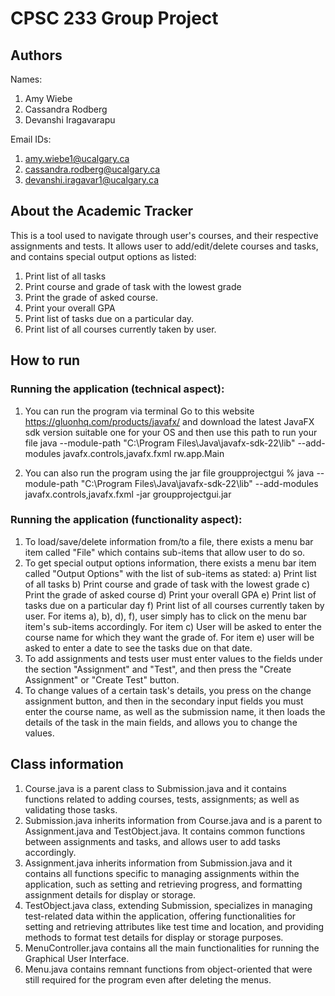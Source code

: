 # CPSC 233 Group Project 

## Authors

Names: 
1) Amy Wiebe 
2) Cassandra Rodberg 
3) Devanshi Iragavarapu

Email IDs: 
1) amy.wiebe1@ucalgary.ca
2) cassandra.rodberg@ucalgary.ca
3) devanshi.iragavar1@ucalgary.ca

## About the Academic Tracker
This is a tool used to navigate through user's courses, and their respective assignments and tests. It allows user
to add/edit/delete courses and tasks, and contains special output options as listed: 
1) Print list of all tasks
2) Print course and grade of task with the lowest grade 
3) Print the grade of asked course.
4) Print your overall GPA
5) Print list of tasks due on a particular day.
6) Print list of all courses currently taken by user.

## How to run

### Running the application (technical aspect):

1) You can run the program via terminal
   Go to this website https://gluonhq.com/products/javafx/ and download the latest JavaFX sdk version suitable one for your OS
   and then use this path to run your file java --module-path "C:\Program Files\Java\javafx-sdk-22\lib" --add-modules javafx.controls,javafx.fxml rw.app.Main

2) You can also run the program using the jar file
   groupprojectgui % java --module-path "C:\Program Files\Java\javafx-sdk-22\lib" --add-modules javafx.controls,javafx.fxml -jar groupprojectgui.jar


### Running the application (functionality aspect):
1) To load/save/delete information from/to a file, there exists a menu bar item called "File" which contains sub-items that allow
user to do so.
2) To get special output options information, there exists a menu bar item called "Output Options" with the list of sub-items as stated:
   a) Print list of all tasks b) Print course and grade of task with the lowest grade c) Print the grade of asked course 
   d) Print your overall GPA e) Print list of tasks due on a particular day f) Print list of all courses currently taken by user.
For items a), b), d), f), user simply has to click on the menu bar item's sub-items accordingly. For item c) User will be asked to
 enter the course name for which they want the grade of. For item e) user will be asked to enter a date to see the tasks due on that date.
3) To add assignments and tests user must enter values to the fields under the section "Assignment" and "Test", and then press the
"Create Assignment" or "Create Test" button. 
4) To change values of a certain task's details, you press on the change assignment button, and then in the secondary input fields
you must enter the course name, as well as the submission name, it then loads the details of the task in the main fields, and allows 
you to change the values.


## Class information
1) Course.java is a parent class to Submission.java and it contains functions related to adding courses, tests, assignments;
as well as validating those tasks. 
2) Submission.java inherits information from Course.java and is a parent to Assignment.java and TestObject.java. It contains
common functions between assignments and tasks, and allows user to add tasks accordingly. 
3) Assignment.java inherits information from Submission.java and it contains all functions specific to managing assignments within 
the application, such as setting and retrieving progress, and formatting assignment details for display or storage.
4) TestObject.java class, extending Submission, specializes in managing test-related data within the application, offering 
functionalities for setting and retrieving attributes like test time and location, and providing methods to format test details for 
display or storage purposes.
5) MenuController.java contains all the main functionalities for running the Graphical User Interface.
6) Menu.java contains remnant functions from object-oriented that were still required for the program even after deleting the menus. 